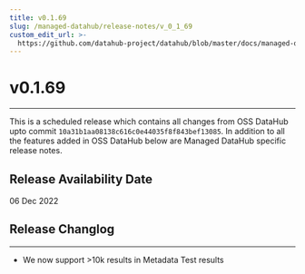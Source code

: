 ```yaml
---
title: v0.1.69
slug: /managed-datahub/release-notes/v_0_1_69
custom_edit_url: >-
  https://github.com/datahub-project/datahub/blob/master/docs/managed-datahub/release-notes/v_0_1_69.md
---
```

# v0.1.69
---
This is a scheduled release which contains all changes from OSS DataHub upto commit `10a31b1aa08138c616c0e44035f8f843bef13085`. In addition to all the features added in OSS DataHub below are Managed DataHub specific release notes.

Release Availability Date
---
06 Dec 2022

## Release Changlog
---
- We now support >10k results in Metadata Test results

